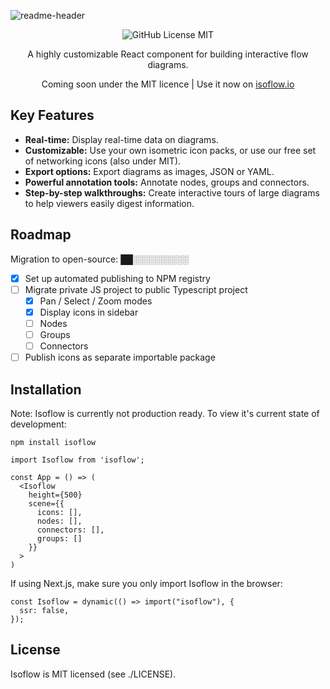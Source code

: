 ![readme-header](https://user-images.githubusercontent.com/1769678/223572353-788d5d38-cd28-40fa-96cd-9d29226f7e4b.png)

<div align="center">

![GitHub License MIT](https://img.shields.io/github/license/wbkd/react-flow?color=%23ff0072)

A highly customizable React component for building interactive flow diagrams.

Coming soon under the MIT licence | Use it now on [isoflow.io](https://isoflow.io)

</div>

## Key Features

- **Real-time:** Display real-time data on diagrams.
- **Customizable:** Use your own isometric icon packs, or use our free set of networking icons (also under MIT).
- **Export options:** Export diagrams as images, JSON or YAML.
- **Powerful annotation tools:** Annotate nodes, groups and connectors.
- **Step-by-step walkthroughs:** Create interactive tours of large diagrams to help viewers easily digest information.

## Roadmap

Migration to open-source: ██░░░░░░░░░

- [x] Set up automated publishing to NPM registry
- [ ] Migrate private JS project to public Typescript project
  - [x] Pan / Select / Zoom modes
  - [x] Display icons in sidebar
  - [ ] Nodes
  - [ ] Groups
  - [ ] Connectors
- [ ] Publish icons as separate importable package

## Installation

Note: Isoflow is currently not production ready. To view it's current state of development:

`npm install isoflow`

```
import Isoflow from 'isoflow';

const App = () => (
  <Isoflow
    height={500}
    scene={{
      icons: [],
      nodes: [],
      connectors: [],
      groups: []
    }}
  >
)
```

If using Next.js, make sure you only import Isoflow in the browser:

```
const Isoflow = dynamic(() => import("isoflow"), {
  ssr: false,
});
```

## License

Isoflow is MIT licensed (see ./LICENSE).
